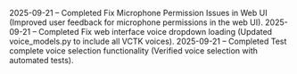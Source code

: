 2025-09-21 – Completed Fix Microphone Permission Issues in Web UI (Improved user feedback for microphone permissions in the web UI).
2025-09-21 – Completed Fix web interface voice dropdown loading (Updated voice_models.py to include all VCTK voices).
2025-09-21 – Completed Test complete voice selection functionality (Verified voice selection with automated tests).